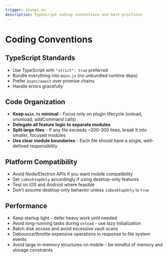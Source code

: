 ```yaml
---
trigger: always_on
description: TypeScript coding conventions and best practices
---
```


# Coding Conventions

## TypeScript Standards

- Use TypeScript with `"strict": true` preferred
- Bundle everything into `main.js` (no unbundled runtime deps)
- Prefer `async/await` over promise chains
- Handle errors gracefully

## Code Organization

- **Keep `main.ts` minimal** - Focus only on plugin lifecycle (onload, onunload, addCommand calls)
- **Delegate all feature logic to separate modules**
- **Split large files** - If any file exceeds ~200-300 lines, break it into smaller, focused modules
- **Use clear module boundaries** - Each file should have a single, well-defined responsibility

## Platform Compatibility

- Avoid Node/Electron APIs if you want mobile compatibility
- Set `isDesktopOnly` accordingly if using desktop-only features
- Test on iOS and Android where feasible
- Don't assume desktop-only behavior unless `isDesktopOnly` is `true`

## Performance

- Keep startup light - defer heavy work until needed
- Avoid long-running tasks during `onload` - use lazy initialization
- Batch disk access and avoid excessive vault scans
- Debounce/throttle expensive operations in response to file system events
- Avoid large in-memory structures on mobile - be mindful of memory and storage constraints